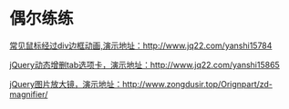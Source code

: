 
# 偶尔练练
[常见鼠标经过div边框动画,演示地址：](http://www.jq22.com/yanshi15784)http://www.jq22.com/yanshi15784


[jQuery动态增删tab选项卡，演示地址：](http://www.jq22.com/yanshi15865)http://www.jq22.com/yanshi15865


[jQuery图片放大镜，演示地址：](http://www.zongdusir.top/Orignpart/zd-magnifier/)http://www.zongdusir.top/Orignpart/zd-magnifier/